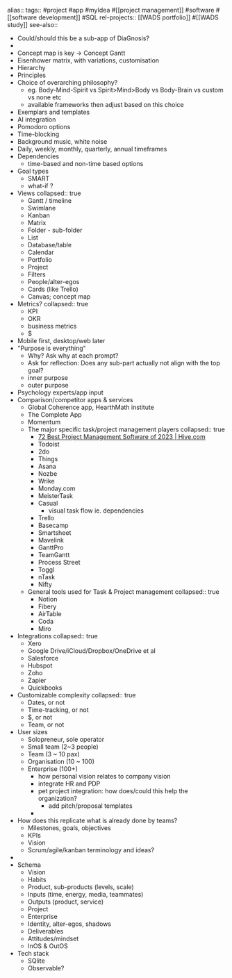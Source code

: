 alias::
tags:: #project #app #myIdea #[[project management]] #software #[[software development]] #SQL 
rel-projects:: [[WADS portfolio]] #[[WADS study]] 
see-also::
- Could/should this be a sub-app of DiaGnosis?
-
- Concept map is key -> Concept Gantt
- Eisenhower matrix, with variations, customisation
- Hierarchy
- Principles
- Choice of overarching philosophy?
	- eg. Body-Mind-Spirit vs Spirit>Mind>Body vs Body-Brain vs custom vs none etc
	- available frameworks then adjust based on this choice
- Exemplars and templates
- AI integration
- Pomodoro options
- Time-blocking
- Background music, white noise
- Daily, weekly, monthly, quarterly, annual timeframes
- Dependencies
	- time-based and non-time based options
- Goal types
	- SMART
	- what-if ?
- Views
  collapsed:: true
	- Gantt / timeline
	- Swimlane
	- Kanban
	- Matrix
	- Folder - sub-folder
	- List
	- Database/table
	- Calendar
	- Portfolio
	- Project
	- Filters
	- People/alter-egos
	- Cards (like Trello)
	- Canvas; concept map
- Metrics?
  collapsed:: true
	- KPI
	- OKR
	- business metrics
	- $
- Mobile first, desktop/web later
- "Purpose is everything"
	- Why? Ask why at each prompt?
	- Ask for reflection: Does any sub-part actually not align with the top goal?
	- inner purpose
	- outer purpose
- Psychology experts/app input
- Comparison/competitor apps & services
	- Global Coherence app, HearthMath institute
	- The Complete App
	- Momentum
	- The major specific task/project management players
	  collapsed:: true
		- [72 Best Project Management Software of 2023 | Hive.com](https://hive.com/blog/project-management-software/)
		- Todoist
		- 2do
		- Things
		- Asana
		- Nozbe
		- Wrike
		- Monday.com
		- MeisterTask
		- Casual
			- visual task flow ie. dependencies
		- Trello
		- Basecamp
		- Smartsheet
		- Mavelink
		- GanttPro
		- TeamGantt
		- Process Street
		- Toggl
		- nTask
		- Nifty
	- General tools used for Task & Project management
	  collapsed:: true
		- Notion
		- Fibery
		- AirTable
		- Coda
		- Miro
- Integrations
  collapsed:: true
	- Xero
	- Google Drive/iCloud/Dropbox/OneDrive et al
	- Salesforce
	- Hubspot
	- Zoho
	- Zapier
	- Quickbooks
- Customizable complexity
  collapsed:: true
	- Dates, or not
	- Time-tracking, or not
	- $, or not
	- Team, or not
- User sizes
	- Solopreneur, sole operator
	- Small team (2~3 people)
	- Team (3 ~ 10 pax)
	- Organisation (10 ~ 100)
	- Enterprise (100+)
		- how personal vision relates to company vision
		- integrate HR and PDP
		- pet project integration: how does/could this help the organization?
			- add pitch/proposal templates
		-
- How does this replicate what is already done by teams?
	- Milestones, goals, objectives
	- KPIs
	- Vision
	- Scrum/agile/kanban terminology and ideas?
-
- Schema
	- Vision
	- Habits
	- Product, sub-products (levels, scale)
	- Inputs (time, energy, media, teammates)
	- Outputs (product, service)
	- Project
	- Enterprise
	- Identity, alter-egos, shadows
	- Deliverables
	- Attitudes/mindset
	- InOS & OutOS
- Tech stack
	- SQlite
	- Observable?